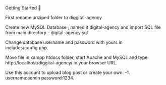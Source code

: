 Getting Started 🚀

First rename unziped folder to diggital-agency

Create new MySQL Database , named it digital-agency and import SQL file from main directory - digital-agency.sql

Change database username and password with yours in includes/config.php.

Move file in xampp htdocs folder, start Apache and MySQL and type http://localhost/diggital-agency/ in your browser URL.

Use this account to upload blog post or create your own:
-1. username:admin password:1234.
